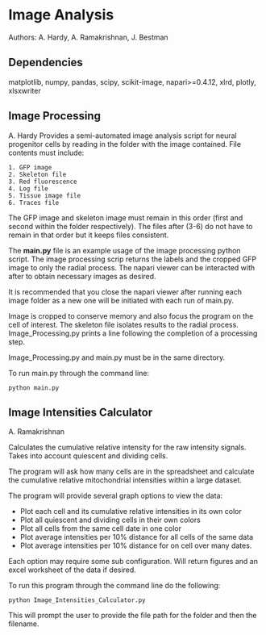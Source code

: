 # Image Analysis
Authors: A. Hardy, A. Ramakrishnan, J. Bestman

## Dependencies
matplotlib, numpy, pandas, scipy, scikit-image, napari>=0.4.12, xlrd, plotly, xlsxwriter

## Image Processing
A. Hardy
Provides a semi-automated image analysis script for neural progenitor cells by reading in the folder with the image contained. File contents must include:
```
1. GFP image
2. Skeleton file
3. Red fluorescence
4. Log file
5. Tissue image file
6. Traces file
```
The GFP image and skeleton image must remain in this order (first and second within the folder respectively). The files after (3-6) do not have to remain in that order but it keeps files consistent.

The **main.py** file is an example usage of the image processing python script. The image processing scrip returns the labels and the cropped GFP image to only the radial process. The napari viewer can be interacted with after to obtain necessary images as desired. 

It is recommended that you close the napari viewer after running each image folder as a new one will be initiated with each run of main.py. 

Image is cropped to conserve memory and also focus the program on the cell of interest. The skeleton file isolates results to the radial process. Image_Processing.py prints a line following the completion of a processing step.

Image_Processing.py and main.py must be in the same directory.

To run main.py through the command line:
```
python main.py
```

## Image Intensities Calculator
A. Ramakrishnan

Calculates the cumulative relative intensity for the raw intensity signals. Takes into account quiescent and dividing cells. 

The program will ask how many cells are in the spreadsheet and calculate the cumulative relative mitochondrial intensities within a large dataset. 

The program will provide several graph options to view the data:
- Plot each cell and its cumulative relative intensities in its own color
- Plot all quiescent and dividing cells in their own colors
- Plot all cells from the same cell date in one color
- Plot average intensities per 10% distance for all cells of the same data
- Plot average intensities per 10% distance for on cell over many dates.

Each option may require some sub configuration. Will return figures and an excel worksheet of the data if desired.

To run this program through the command line do the following:
```
python Image_Intensities_Calculator.py
```
This will prompt the user to provide the file path for the folder and then the filename. 
